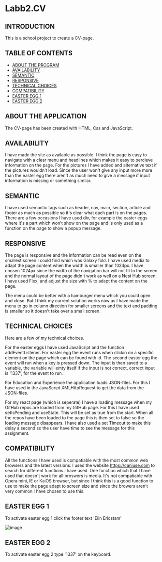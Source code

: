 # Labb2.CV

## INTRODUCTION
This is a school project to create a CV-page.

## TABLE OF CONTENTS
* [ABOUT THE PROGRAM](#ABOUT-THE-PROGRAM)
* [AVAILABILITY](#AVAILABILITY)
* [SEMANTIC](#SEMANTIC)
* [RESPONSIVE](#RESPONSIVE)
* [TECHNICAL CHOICES](#TECHNICAL-CHOICES)
* [COMPATIBILITY](#COMPATIBILITY)
* [EASTER EGG 1](#EASTER-EGG-1)
* [EASTER EGG 2](#EASTER-EGG-2)

## ABOUT THE APPLICATION
The CV-page has been created with HTML, Css and JavaScript.

## AVAILABILITY
I have made the site as available as possible. I think the page is easy to navigate with a clear menu and headlines which makes it easy to percieve information on the page. For the pictures I have added and alternative text if the pictures wouldn't load. Since the user won't give any input more more than the easter egg there aren't as much need to give a message if input information is missing or something similar. 

## SEMANTIC
I have used semantic tags such as header, nav, main, section, article and footer as much as possible so it's clear what each part is on the pages. There are a few occasions I have used div, for example the easter eggs where it's a part which won't show on the page and is only used as a function on the page to show a popup message. 

## RESPONSIVE
The page is responsive and the information can be read even on the smallest screen I could find which was Galaxy fold. I have used media to adapt the page content when the width is smaller than 1024px. I have chosen 1024px since the width of the navigation bar will not fit to the screen and the normal layout of the page didn't work as well on a Nest Hub screen. I have used Flex, and adjust the size with % to adapt the content on the page. 

The menu could be better with a hamburger menu which you could open and close. But I think my current solution works now as I have made the menu to go in column direction for smaller screens and the text and padding is smaller so it doesn't take over a small screen.

## TECHNICAL CHOICES
Here are a few of my technical choices.

For the easter eggs I have used JavaScript and the function addEventListener. For easter egg the event runs when clickin on a specific element on the page which can be found with id. The second easter egg the event will run when a key is pressed down. The input is then saved to a variable, the variable will emty itself if the input is not correct, correct input is '1337', for the event to run.

For Education and Experience the application loads JSON-files. For this I have used in the JavaScript XMLHttpRequest to get the data from the JSON-files.

For my react page (which is seperate) I have a loading message when my GitHub repos are loaded from my GitHub page. For this I have used setIsPending and useState. This will be set as true from the start. When all the repos have been loaded to the page this is then set to false so the loading message disappears. I have also used a set Timeout to make this delay a second so the user have time to see the message for this assignment.

## COMPATIBILITY
All the functions I have used is compatiable with the most common web browsers and the latest versions. I used the website https://caniuse.com to search for different functions I have used. One function which that I have used that doesn't work for all broswers is media. It's not compatiable with Opera mini, IE or KaiOS browser, but since I think this is a good function to use to make the page adapt to screen size and since the browers aren't very common I have chosen to use this. 

## EASTER EGG 1
To activate easter egg 1 click the footer text 'Elin Ericstam'

![image](https://user-images.githubusercontent.com/91311233/168796463-486a145e-fb80-427c-8971-9d64a6fe6252.png)

## EASTER EGG 2
To activate easter egg 2 type '1337' on the keyboard.
